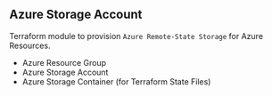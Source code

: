   ## Azure Storage Account

  Terraform module to provision `Azure Remote-State Storage` for Azure Resources.

  - Azure Resource Group
  - Azure Storage Account
  - Azure Storage Container (for Terraform State Files)